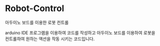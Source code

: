 # Robot-Control
아두이노 보드를 이용한 로봇 컨트롤  


arduino IDE 프로그램을 이용하여 코드를 작성하고 아두이노 보드를 이용하여 로봇을 컨트롤하여 원하는 액션을 작동 시키는 코드입니다.
